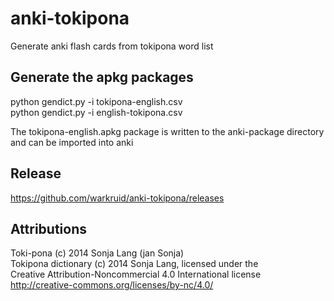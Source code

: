 # anki-tokipona
Generate anki flash cards from tokipona word list

## Generate the apkg packages
python gendict.py -i  tokipona-english.csv<br>
python gendict.py -i  english-tokipona.csv

The tokipona-english.apkg package is written to the anki-package directory and can be imported into anki

## Release 
https://github.com/warkruid/anki-tokipona/releases

## Attributions
Toki-pona (c) 2014 Sonja Lang (jan Sonja)<br>
Tokipona dictionary (c) 2014 Sonja Lang, licensed under the <br>
Creative Attribution-Noncommercial 4.0 International license<br>
http://creative-commons.org/licenses/by-nc/4.0/<br>
